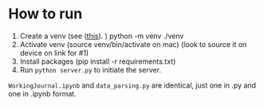 # How to run

1. Create a venv (see ([this](https://www.geeksforgeeks.org/create-virtual-environment-using-venv-python/)).
)
    python -m venv ./venv
2. Activate venv (source venv/bin/activate on mac) (look to source it on device on link for #1)
3. Install packages (pip install -r requirements.txt)
4. Run `python server.py` to initiate the server.

`WorkingJournal.ipynb` and `data_parsing.py` are identical, just one in .py and one in .ipynb format.


